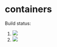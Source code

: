 # containers

Build status:

1. [![](https://github.com/sepstein22/week07/workflows/tests-fibonacci/badge.svg)](https://github.com/sepstein22/week07/actions?query=workflow%3Atests-fibonacci)
1. [![](https://github.com/sepstein22/week07/workflows/tests-range/badge.svg)](https://github.com/sepstein22/week07/actions?query=workflow%3Atests-range)
